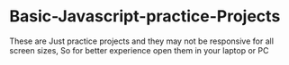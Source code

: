 # Basic-Javascript-practice-Projects

These are Just practice projects and they may not be responsive for all screen sizes, So for better experience open them in your laptop or PC
